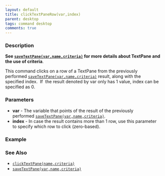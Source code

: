 ```yaml
---
layout: default
title: clickTextPaneRow(var,index)
parent: desktop
tags: command desktop
comments: true
---
```


### Description

**See [`saveTextPane(var,name,criteria)`](saveTextPane(var,name,criteria)) for more details about TextPane and the use of criteria**.

This command clicks on a row of a TextPane from the previously performed [`saveTextPane(var,name,criteria)`](saveTextPane(var,name,criteria)) result, along with the specified index.  If  the result denoted by var only has 1 value, index can be specified as 0.

### Parameters

- **var** -  The variable that points of the result of the previously performed [`saveTextPane(var,name,criteria)`](saveTextPane(var,name,criteria)). 
- **index** - In case the result contains more than 1 row, use this parameter to specify which row to click (zero-based).

### Example


### See Also

- [`clickTextPane(name,criteria)`](clickTextPane(name,criteria)) 
- [`saveTextPane(var,name,criteria)`](saveTextPane(var,name,criteria))
